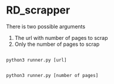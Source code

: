 # RD_scrapper
There is two possible arguments 
1. The url with number of pages to scrap 
2. Only the number of pages to scrap

<code>
python3 runner.py [url]
  
python3 runner.py [number of pages]
</code>

